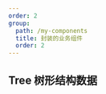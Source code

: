 ```yaml
---
order: 2
group:
  path: /my-components
  title: 封装的业务组件
  order: 2
---
```


## Tree 树形结构数据

<code src="./index.tsx"  title='根据树形数据渲染tag选中模式' desc='封装了虚拟列表 树形各类方法'></code>

<API src="./ChooseTree.tsx"  exports='["IChooseTreePropsAPI","IChooseTreeHandleAPI"]'></API>

